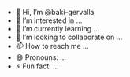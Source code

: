 - 👋 Hi, I’m @baki-gervalla
- 👀 I’m interested in ...
- 🌱 I’m currently learning ...
- 💞️ I’m looking to collaborate on ...
- 📫 How to reach me ...
- 😄 Pronouns: ...
- ⚡ Fun fact: ...

<!---
baki-gervalla/baki-gervalla is a ✨ special ✨ repository because its `README.md` (this file) appears on your GitHub profile.
You can click the Preview link to take a look at your changes.
--->

